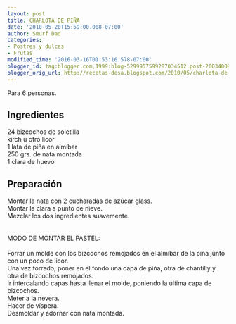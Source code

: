 ```yaml
---
layout: post
title: CHARLOTA DE PIÑA
date: '2010-05-20T15:59:00.008-07:00'
author: Smurf Dad
categories:
- Postres y dulces
- Frutas
modified_time: '2016-03-16T01:53:16.578-07:00'
blogger_id: tag:blogger.com,1999:blog-5299957599287034512.post-2003400994064457158
blogger_orig_url: http://recetas-desa.blogspot.com/2010/05/charlota-de-pina.html
---
```


Para 6 personas.<br><h2>Ingredientes</h2><p>24 bizcochos de soletilla<br/>kirch u otro licor<br/>1 lata de pi&ntilde;a en alm&iacute;bar<br/>250 grs. de nata montada<br/>1 clara de huevo</p><h2>Preparaci&oacute;n</h2><p>Montar la nata con 2 cucharadas de az&uacute;car glass.<br/>Montar la clara a punto de nieve.<br/>Mezclar los dos ingredientes suavemente.<br/><br/><br/>MODO DE MONTAR EL PASTEL:<br/><br/>Forrar un molde con los bizcochos remojados en el alm&iacute;bar de la pi&ntilde;a junto con un poco de licor.<br/>Una vez forrado, poner en el fondo una capa de pi&ntilde;a, otra de chantilly y otra de bizcochos remojados.<br/>Ir intercalando capas hasta llenar el molde, poniendo la &uacute;ltima capa de bizcochos.<br/>Meter a la nevera.<br/>Hacer de v&iacute;spera.<br/>Desmoldar y adornar con nata montada.</p>